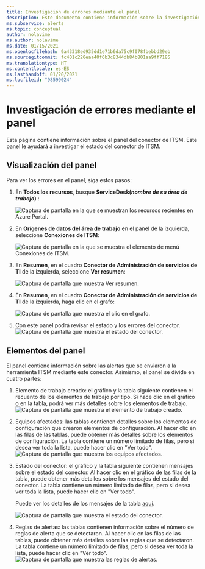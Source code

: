 ```yaml
---
title: Investigación de errores mediante el panel
description: Este documento contiene información sobre la investigación de errores mediante el panel
ms.subservice: alerts
ms.topic: conceptual
author: nolavime
ms.author: nolavime
ms.date: 01/15/2021
ms.openlocfilehash: 9a43318ed935dd1e71b6da75c9f078fbebbd29eb
ms.sourcegitcommit: fc401c220eaa40f6b3c8344db84b801aa9ff7185
ms.translationtype: HT
ms.contentlocale: es-ES
ms.lasthandoff: 01/20/2021
ms.locfileid: "98599024"
---
```

# <a name="error-investigation-using-the-dashboard"></a>Investigación de errores mediante el panel

Esta página contiene información sobre el panel del conector de ITSM. Este panel le ayudará a investigar el estado del conector de ITSM.

## <a name="how-to-view-the-dashboard"></a>Visualización del panel

Para ver los errores en el panel, siga estos pasos:

1. En **Todos los recursos**, busque **ServiceDesk(*nombre de su área de trabajo*)** :

   ![Captura de pantalla en la que se muestran los recursos recientes en Azure Portal.](media/itsmc-definition/create-new-connection-from-resource.png)

2. En **Orígenes de datos del área de trabajo** en el panel de la izquierda, seleccione **Conexiones de ITSM**:

   ![Captura de pantalla en la que se muestra el elemento de menú Conexiones de ITSM.](media/itsmc-overview/add-new-itsm-connection.png)

3. En **Resumen**, en el cuadro **Conector de Administración de servicios de TI** de la izquierda, seleccione **Ver resumen**:

    ![Captura de pantalla que muestra Ver resumen.](media/itsmc-resync-servicenow/dashboard-view-summary.png)

4. En **Resumen**, en el cuadro **Conector de Administración de servicios de TI** de la izquierda, haga clic en el grafo:

    ![Captura de pantalla que muestra el clic en el grafo.](media/itsmc-resync-servicenow/dashboard-graph-click.png)

5. Con este panel podrá revisar el estado y los errores del conector.
    ![Captura de pantalla que muestra el estado del conector.](media/itsmc-resync-servicenow/connector-dashboard.png)

## <a name="dashboard-elements"></a>Elementos del panel

El panel contiene información sobre las alertas que se enviaron a la herramienta ITSM mediante este conector.
Asimismo, el panel se divide en cuatro partes:

1. Elemento de trabajo creado: el gráfico y la tabla siguiente contienen el recuento de los elementos de trabajo por tipo. Si hace clic en el gráfico o en la tabla, podrá ver más detalles sobre los elementos de trabajo.
    ![Captura de pantalla que muestra el elemento de trabajo creado.](media/itsmc-resync-servicenow/itsm-dashboard-workitems.png)
2. Equipos afectados: las tablas contienen detalles sobre los elementos de configuración que crearon elementos de configuración.
    Al hacer clic en las filas de las tablas, puede obtener más detalles sobre los elementos de configuración.
    La tabla contiene un número limitado de filas, pero si desea ver toda la lista, puede hacer clic en "Ver todo".
    ![Captura de pantalla que muestra los equipos afectados.](media/itsmc-resync-servicenow/itsm-dashboard-impacted-comp.png)
3. Estado del conector: el gráfico y la tabla siguiente contienen mensajes sobre el estado del conector. Al hacer clic en el gráfico de las filas de la tabla, puede obtener más detalles sobre los mensajes del estado del conector.
    La tabla contiene un número limitado de filas, pero si desea ver toda la lista, puede hacer clic en "Ver todo".

    Puede ver los detalles de los mensajes de la tabla [aquí](itsmc-dashboard-errors.md).

    ![Captura de pantalla que muestra el estado del conector.](media/itsmc-resync-servicenow/itsm-dashboard-connector-status.png)
4. Reglas de alertas: las tablas contienen información sobre el número de reglas de alerta que se detectaron.
    Al hacer clic en las filas de las tablas, puede obtener más detalles sobre las reglas que se detectaron.
    La tabla contiene un número limitado de filas, pero si desea ver toda la lista, puede hacer clic en "Ver todo".
    ![Captura de pantalla que muestra las reglas de alertas.](media/itsmc-resync-servicenow/itsm-dashboard-alert-rules.png)